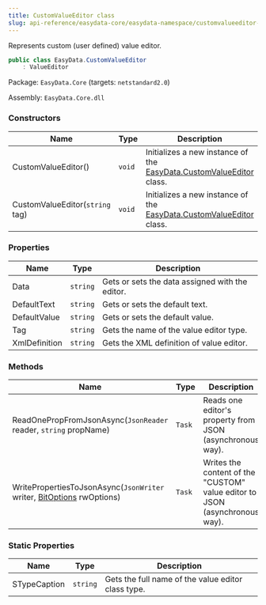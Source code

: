 ```yaml
---
title: CustomValueEditor class
slug: api-reference/easydata-core/easydata-namespace/customvalueeditor-class
---
```


Represents custom (user defined) value editor.
```csharp
public class EasyData.CustomValueEditor
    : ValueEditor

```
Package: `EasyData.Core` (targets: `netstandard2.0`)

Assembly: `EasyData.Core.dll`

### Constructors

| Name | Type | Description | 
| --- | --- | --- | 
| CustomValueEditor() | `void` | Initializes a new instance of the [EasyData.CustomValueEditor](//easyquery/docs/api-reference/easydata-core/easydata-namespace/customvalueeditor-class) class. | 
| CustomValueEditor(`string` tag) | `void` | Initializes a new instance of the [EasyData.CustomValueEditor](//easyquery/docs/api-reference/easydata-core/easydata-namespace/customvalueeditor-class) class. | 


### Properties

| Name | Type | Description | 
| --- | --- | --- | 
| Data | `string` | Gets or sets the data assigned with the editor. | 
| DefaultText | `string` | Gets or sets the default text. | 
| DefaultValue | `string` | Gets or sets the default value. | 
| Tag | `string` | Gets the name of the value editor type. | 
| XmlDefinition | `string` | Gets the XML definition of value editor. | 


### Methods

| Name | Type | Description | 
| --- | --- | --- | 
| ReadOnePropFromJsonAsync(`JsonReader` reader, `string` propName) | `Task` | Reads one editor's property from JSON (asynchronous way). | 
| WritePropertiesToJsonAsync(`JsonWriter` writer, [BitOptions](//easyquery/docs/api-reference/easydata-core/easydata-namespace/bitoptions-class) rwOptions) | `Task` | Writes the content of the "CUSTOM" value editor to JSON (asynchronous way). | 


### Static Properties

| Name | Type | Description | 
| --- | --- | --- | 
| STypeCaption | `string` | Gets the full name of the value editor class type. |